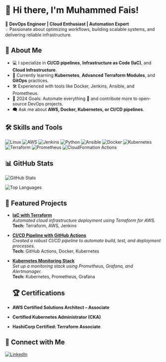 # 👋 Hi there, I'm Muhammed Fais!

🚀 **DevOps Engineer | Cloud Enthusiast | Automation Expert**  
💡 Passionate about optimizing workflows, building scalable systems, and delivering reliable infrastructure.

## 🌟 About Me

- 💻 I specialize in **CI/CD pipelines**, **Infrastructure as Code (IaC)**, and **Cloud Infrastructure**.
- 🌱 Currently learning **Kubernetes**, **Advanced Terraform Modules**, and **GitOps** practices.
- 🛠️ Experienced with tools like Docker, Jenkins, Ansible, and Prometheus.
- 🎯 2024 Goals: Automate everything 🚀 and contribute more to open-source DevOps projects.
- 🗨️ Ask me about **AWS, Docker, Kubernetes, or CI/CD pipelines**.

## 🛠️ Skills and Tools

![Linux](https://img.shields.io/badge/Linux-FCC624?style=for-the-badge&logo=linux&logoColor=black)
![AWS](https://img.shields.io/badge/AWS-FF9900?style=for-the-badge&logo=amazonaws&logoColor=white)
![Jenkins](https://img.shields.io/badge/Jenkins-D24939?style=for-the-badge&logo=jenkins&logoColor=white)
![Python](https://img.shields.io/badge/Python-FCC624?style=for-the-badge&logo=Python&logoColor=white)
![Ansible](https://img.shields.io/badge/Ansible-EE0000?style=for-the-badge&logo=ansible&logoColor=white)
![Docker](https://img.shields.io/badge/Docker-2496ED?style=for-the-badge&logo=docker&logoColor=white)
![Kubernetes](https://img.shields.io/badge/Kubernetes-326CE5?style=for-the-badge&logo=kubernetes&logoColor=white)
![Terraform](https://img.shields.io/badge/Terraform-623CE4?style=for-the-badge&logo=terraform&logoColor=white)
![Prometheus](https://img.shields.io/badge/Prometheus-E6522C?style=for-the-badge&logo=prometheus&logoColor=white)
![CloudFormation Actions](https://img.shields.io/badge/CloudFormation-D24939?style=for-the-badge&logo=CloudFormation&logoColor=white)

## 📊 GitHub Stats

![GitHub Stats](https://github-readme-stats.vercel.app/api?username=Fajuuuu&show_icons=true&theme=radical)

![Top Languages](https://github-readme-stats.vercel.app/api/top-langs/?username=Fajuuuu&layout=compact&theme=radical)

## 🌟 Featured Projects

- [**IaC with Terraform**](https://github.com/Fajuuuu/terraform-infrastructure)  
  _Automated cloud infrastructure deployment using Terraform for AWS._  
  **Tech:** Terraform, AWS, Jenkins  

- [**CI/CD Pipeline with GitHub Actions**](https://github.com/Fajuuuu/github-actions-pipeline)  
  _Created a robust CI/CD pipeline to automate build, test, and deployment processes._  
  **Tech:** GitHub Actions, Docker, Kubernetes  

- [**Kubernetes Monitoring Stack**](https://github.com/Fajuuuu/k8s-monitoring)  
  _Set up a monitoring stack using Prometheus, Grafana, and Alertmanager._  
  **Tech:** Kubernetes, Prometheus, Grafana

  ## 🏆 Certifications

- **AWS Certified Solutions Architect – Associate**
- **Certified Kubernetes Administrator (CKA)**
- **HashiCorp Certified: Terraform Associate**

## 🤝 Connect with Me

[![LinkedIn](https://img.shields.io/badge/LinkedIn-%230077B5.svg?style=for-the-badge&logo=linkedin&logoColor=white)](https://linkedin.com/in/muhammedfais)


